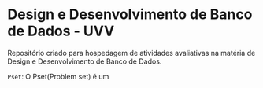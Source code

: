 # Design e Desenvolvimento de Banco de Dados - UVV
Repositório criado para hospedagem de atividades avaliativas na matéria de Design e Desenvolvimento de Banco de Dados.

`Pset`: O Pset(Problem set) é um
